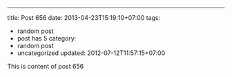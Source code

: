 ---
title: Post 656
date: 2013-04-23T15:19:10+07:00
tags:
  - random post
  - post has 5
category:
  - random post
  - uncategorized
updated: 2012-07-12T11:57:15+07:00

This is content of post 656